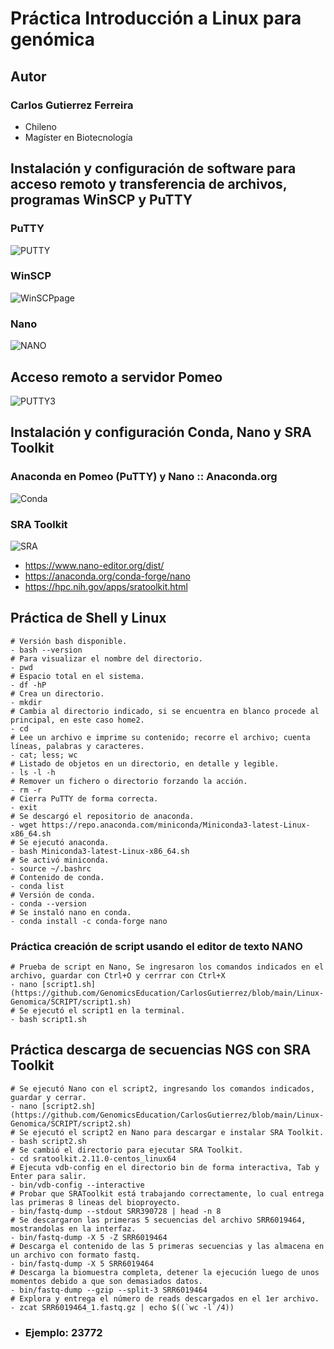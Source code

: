 # Práctica Introducción a Linux para genómica

## **Autor**
### Carlos Gutierrez Ferreira  
- Chileno
- Magíster en Biotecnología

## Instalación y configuración de software para acceso remoto y transferencia de archivos, programas WinSCP y PuTTY

### **PuTTY**
![PUTTY](https://user-images.githubusercontent.com/80927233/119920352-34d03200-bf3a-11eb-815e-ce236832d618.jpg)

### **WinSCP**
![WinSCPpage](https://user-images.githubusercontent.com/80927233/119920551-84aef900-bf3a-11eb-8c0f-fb8a2d486099.jpg)

### **Nano**
![NANO](https://user-images.githubusercontent.com/80927233/119920375-3dc10380-bf3a-11eb-885f-92805dd9d2b1.jpg)

## Acceso remoto a servidor Pomeo

![PUTTY3](https://user-images.githubusercontent.com/80927233/119919416-67792b00-bf38-11eb-8e85-ffe2a8c69777.jpg)

## Instalación y configuración Conda, Nano y SRA Toolkit

### **Anaconda en Pomeo (PuTTY) y Nano :: Anaconda.org**
![Conda](https://user-images.githubusercontent.com/80927233/119927124-d493bd00-bf46-11eb-9bf2-0dfac07f129b.jpg)

### **SRA Toolkit**
![SRA](https://user-images.githubusercontent.com/80927233/119927129-d6f61700-bf46-11eb-9d69-f38b276c9a26.jpg)

- https://www.nano-editor.org/dist/
- https://anaconda.org/conda-forge/nano
- https://hpc.nih.gov/apps/sratoolkit.html

## Práctica de Shell y Linux

```
# Versión bash disponible.
- bash --version 
# Para visualizar el nombre del directorio.
- pwd 
# Espacio total en el sistema.
- df -hP 
# Crea un directorio.
- mkdir 
# Cambia al directorio indicado, si se encuentra en blanco procede al principal, en este caso home2.
- cd 
# Lee un archivo e imprime su contenido; recorre el archivo; cuenta líneas, palabras y caracteres.
- cat; less; wc 
# Listado de objetos en un directorio, en detalle y legible.
- ls -l -h 
# Remover un fichero o directorio forzando la acción.
- rm -r 
# Cierra PuTTY de forma correcta.
- exit 
# Se descargó el repositorio de anaconda.
- wget https://repo.anaconda.com/miniconda/Miniconda3-latest-Linux-x86_64.sh 
# Se ejecutó anaconda.
- bash Miniconda3-latest-Linux-x86_64.sh 
# Se activó miniconda.
- source ~/.bashrc 
# Contenido de conda.
- conda list 
# Versión de conda.
- conda --version 
# Se instaló nano en conda.
- conda install -c conda-forge nano 
```

### Práctica creación de script usando el editor de texto NANO

```
# Prueba de script en Nano, Se ingresaron los comandos indicados en el archivo, guardar con Ctrl+O y cerrrar con Ctrl+X
- nano [script1.sh](https://github.com/GenomicsEducation/CarlosGutierrez/blob/main/Linux-Genomica/SCRIPT/script1.sh) 
# Se ejecutó el script1 en la terminal.
- bash script1.sh 
```

## Práctica descarga de secuencias NGS con SRA Toolkit

```
# Se ejecutó Nano con el script2, ingresando los comandos indicados, guardar y cerrar.
- nano [script2.sh](https://github.com/GenomicsEducation/CarlosGutierrez/blob/main/Linux-Genomica/SCRIPT/script2.sh) 
# Se ejecutó el script2 en Nano para descargar e instalar SRA Toolkit.
- bash script2.sh 
# Se cambió el directorio para ejecutar SRA Toolkit.
- cd sratoolkit.2.11.0-centos_linux64 
# Ejecuta vdb-config en el directorio bin de forma interactiva, Tab y Enter para salir.
- bin/vdb-config --interactive 
# Probar que SRAToolkit está trabajando correctamente, lo cual entrega las primeras 8 lineas del bioproyecto.
- bin/fastq-dump --stdout SRR390728 | head -n 8 
# Se descargaron las primeras 5 secuencias del archivo SRR6019464, mostrandolas en la interfaz.
- bin/fastq-dump -X 5 -Z SRR6019464 
# Descarga el contenido de las 5 primeras secuencias y las almacena en un archivo con formato fastq.
- bin/fastq-dump -X 5 SRR6019464 
# Descarga la biomuestra completa, detener la ejecución luego de unos momentos debido a que son demasiados datos.
- bin/fastq-dump --gzip --split-3 SRR6019464 
# Explora y entrega el número de reads descargados en el 1er archivo.
- zcat SRR6019464_1.fastq.gz | echo $((`wc -l`/4)) 
```

- ### Ejemplo: 23772
